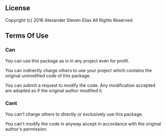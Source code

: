 
## License ##

Copyright (c) 2016 Alexander Steven Elias All Rights Reserved


## Terms Of Use ##

### Can ###
You can use this package as is in any project even for profit.

You can indirectly charge others to use your project which contains the original unmodified code of this package.

You can submit a request to modify the code. Any modification accepted are adopted as if the original author modified it.


### Cant ###
You can't charge others to directly or exclusively use this package.

You can't modify the code in anyway accept in accordance with the original author's permission.
